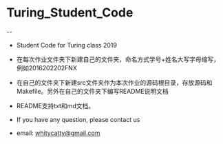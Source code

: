 # Turing_Student_Code
--
* Student Code for Turing class 2019

* 在每次作业文件夹下新建自己的文件夹，命名方式学号+姓名大写字母缩写，例如2016202202FNX

* 在自己的文件夹下新建src文件夹作为本次作业的源码根目录，存放源码和Makefile。另外在自己的文件夹下编写README说明文档

* README支持txt和md文档。

* If you have any question, please contact us

* email: whitycatty@gmail.com
